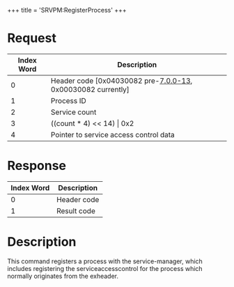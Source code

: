 +++
title = 'SRVPM:RegisterProcess'
+++

# Request

| Index Word | Description                                                                          |
|------------|--------------------------------------------------------------------------------------|
| 0          | Header code \[0x04030082 pre-[7.0.0-13](7.0.0-13 "wikilink"), 0x00030082 currently\] |
| 1          | Process ID                                                                           |
| 2          | Service count                                                                        |
| 3          | ((count \* 4) \<\< 14) \| 0x2                                                        |
| 4          | Pointer to service access control data                                               |

# Response

| Index Word | Description |
|------------|-------------|
| 0          | Header code |
| 1          | Result code |

# Description

This command registers a process with the service-manager, which
includes registering the serviceaccesscontrol for the process which
normally originates from the exheader.